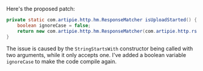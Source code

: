 Here's the proposed patch:
```java
private static com.artipie.http.hm.ResponseMatcher isUploadStarted() {
    boolean ignoreCase = false;
    return new com.artipie.http.hm.ResponseMatcher(com.artipie.http.rs.RsStatus.ACCEPTED, new com.artipie.http.hm.IsHeader("Location", new org.hamcrest.core.StringStartsWith(ignoreCase, "/v2/test/blobs/uploads/")), new com.artipie.http.hm.IsHeader("Range", "0-0"), new com.artipie.http.hm.IsHeader("Content-Length", "0"), new com.artipie.http.hm.IsHeader("Docker-Upload-UUID", new org.hamcrest.core.IsNot<>(org.hamcrest.Matchers.emptyString())));
}
```
The issue is caused by the `StringStartsWith` constructor being called with two arguments, while it only accepts one. I've added a boolean variable `ignoreCase` to make the code compile again.